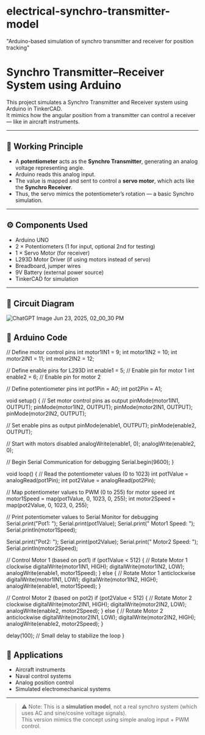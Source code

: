 # electrical-synchro-transmitter-model
"Arduino-based simulation of synchro transmitter and receiver for position tracking"
# Synchro Transmitter–Receiver System using Arduino

This project simulates a Synchro Transmitter and Receiver system using Arduino in TinkerCAD.  
It mimics how the angular position from a transmitter can control a receiver — like in aircraft instruments.

---

## 🧠 Working Principle

- A **potentiometer** acts as the **Synchro Transmitter**, generating an analog voltage representing angle.
- Arduino reads this analog input.
- The value is mapped and sent to control a **servo motor**, which acts like the **Synchro Receiver**.
- Thus, the servo mimics the potentiometer’s rotation — a basic Synchro simulation.

---

## ⚙️ Components Used

- Arduino UNO
- 2 × Potentiometers (1 for input, optional 2nd for testing)
- 1 × Servo Motor (for receiver)
- L293D Motor Driver (if using motors instead of servo)
- Breadboard, jumper wires
- 9V Battery (external power source)
- TinkerCAD for simulation

---

## 🔌 Circuit Diagram

![ChatGPT Image Jun 23, 2025, 02_00_30 PM](https://github.com/user-attachments/assets/d593ec55-0578-4699-bbeb-bf884d7e91d3)


## 🧾 Arduino Code

// Define motor control pins
int motor1IN1 = 9;
int motor1IN2 = 10;
int motor2IN1 = 11;
int motor2IN2 = 12;

// Define enable pins for L293D
int enable1 = 5;  // Enable pin for motor 1
int enable2 = 6;  // Enable pin for motor 2

// Define potentiometer pins
int pot1Pin = A0;
int pot2Pin = A1;

void setup() {
  // Set motor control pins as output
  pinMode(motor1IN1, OUTPUT);
  pinMode(motor1IN2, OUTPUT);
  pinMode(motor2IN1, OUTPUT);
  pinMode(motor2IN2, OUTPUT);
  
  // Set enable pins as output
  pinMode(enable1, OUTPUT);
  pinMode(enable2, OUTPUT);
  
  // Start with motors disabled
  analogWrite(enable1, 0);
  analogWrite(enable2, 0);
  
  // Begin Serial Communication for debugging
  Serial.begin(9600);
}

void loop() {
  // Read the potentiometer values (0 to 1023)
  int pot1Value = analogRead(pot1Pin);
  int pot2Value = analogRead(pot2Pin);
  
  // Map potentiometer values to PWM (0 to 255) for motor speed
  int motor1Speed = map(pot1Value, 0, 1023, 0, 255);
  int motor2Speed = map(pot2Value, 0, 1023, 0, 255);
  
  // Print potentiometer values to Serial Monitor for debugging
  Serial.print("Pot1: ");
  Serial.print(pot1Value);
  Serial.print(" Motor1 Speed: ");
  Serial.println(motor1Speed);
  
  Serial.print("Pot2: ");
  Serial.print(pot2Value);
  Serial.print(" Motor2 Speed: ");
  Serial.println(motor2Speed);

  // Control Motor 1 (based on pot1)
  if (pot1Value < 512) {
    // Rotate Motor 1 clockwise
    digitalWrite(motor1IN1, HIGH);
    digitalWrite(motor1IN2, LOW);
    analogWrite(enable1, motor1Speed);
  } else {
    // Rotate Motor 1 anticlockwise
    digitalWrite(motor1IN1, LOW);
    digitalWrite(motor1IN2, HIGH);
    analogWrite(enable1, motor1Speed);
  }

  // Control Motor 2 (based on pot2)
  if (pot2Value < 512) {
    // Rotate Motor 2 clockwise
    digitalWrite(motor2IN1, HIGH);
    digitalWrite(motor2IN2, LOW);
    analogWrite(enable2, motor2Speed);
  } else {
    // Rotate Motor 2 anticlockwise
    digitalWrite(motor2IN1, LOW);
    digitalWrite(motor2IN2, HIGH);
    analogWrite(enable2, motor2Speed);
  }

  delay(100);  // Small delay to stabilize the loop
}

## 🎯 Applications

- Aircraft instruments
- Naval control systems
- Analog position control
- Simulated electromechanical systems

---

> ⚠️ Note: This is a **simulation model**, not a real synchro system (which uses AC and sine/cosine voltage signals).  
This version mimics the concept using simple analog input + PWM control.
